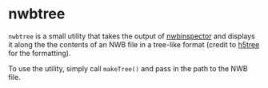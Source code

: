 # nwbtree
```nwbtree``` is a small utility that takes the output of [nwbinspector](https://github.com/NeurodataWithoutBorders/nwbinspector) and displays it along the the contents of an NWB file in a tree-like format (credit to [h5tree](https://github.com/johnaparker/h5tree) for the formatting).

To use the utility, simply call ```makeTree()``` and pass in the path to the NWB file. 
